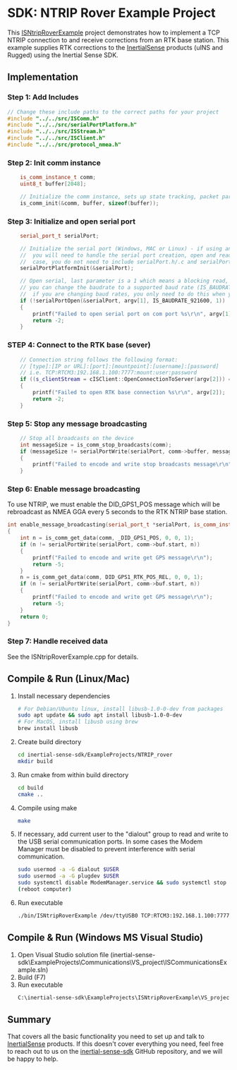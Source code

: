 # SDK: NTRIP Rover Example Project

This [ISNtripRoverExample](https://github.com/inertialsense/inertial-sense-sdk/tree/release/ExampleProjects/NTRIP_rover) project demonstrates how to implement a TCP NTRIP connection to and receive corrections from an RTK base station.  This example supplies RTK corrections to the <a href="https://inertialsense.com">InertialSense</a> products (uINS and Rugged) using the Inertial Sense SDK.

## Implementation

### Step 1: Add Includes

```C++
// Change these include paths to the correct paths for your project
#include "../../src/ISComm.h"
#include "../../src/serialPortPlatform.h"
#include "../../src/ISStream.h"
#include "../../src/ISClient.h"
#include "../../src/protocol_nmea.h"
```

### Step 2: Init comm instance

```C++
	is_comm_instance_t comm;
	uint8_t buffer[2048];

	// Initialize the comm instance, sets up state tracking, packet parsing, etc.
	is_comm_init(&comm, buffer, sizeof(buffer));
```

### Step 3: Initialize and open serial port

```C++
	serial_port_t serialPort;

	// Initialize the serial port (Windows, MAC or Linux) - if using an embedded system like Arduino,
	//  you will need to handle the serial port creation, open and reads yourself. In this
	//  case, you do not need to include serialPort.h/.c and serialPortPlatform.h/.c in your project.
	serialPortPlatformInit(&serialPort);

	// Open serial, last parameter is a 1 which means a blocking read, you can set as 0 for non-blocking
	// you can change the baudrate to a supported baud rate (IS_BAUDRATE_*), make sure to reboot the uINS
	//  if you are changing baud rates, you only need to do this when you are changing baud rates.
	if (!serialPortOpen(&serialPort, argv[1], IS_BAUDRATE_921600, 1))
	{
		printf("Failed to open serial port on com port %s\r\n", argv[1]);
		return -2;
	}
```

### STEP 4: Connect to the RTK base (sever)

```c++
	// Connection string follows the following format:
	// [type]:[IP or URL]:[port]:[mountpoint]:[username]:[password]
	// i.e. TCP:RTCM3:192.168.1.100:7777:mount:user:password
	if ((s_clientStream = cISClient::OpenConnectionToServer(argv[2])) == NULLPTR)
	{
		printf("Failed to open RTK base connection %s\r\n", argv[2]);
		return -2;
	}
```

### Step 5: Stop any message broadcasting

```c++
	// Stop all broadcasts on the device
	int messageSize = is_comm_stop_broadcasts(comm);
	if (messageSize != serialPortWrite(serialPort, comm->buffer, messageSize))
	{
		printf("Failed to encode and write stop broadcasts message\r\n");
	}
```

### Step 6: Enable message broadcasting

To use NTRIP, we must enable the DID_GPS1_POS message which will be rebroadcast as NMEA GGA every 5 seconds to the RTK NTRIP base station.  

```C++
int enable_message_broadcasting(serial_port_t *serialPort, is_comm_instance_t *comm)
{
	int n = is_comm_get_data(comm, _DID_GPS1_POS, 0, 0, 1);
	if (n != serialPortWrite(serialPort, comm->buf.start, n))
	{
		printf("Failed to encode and write get GPS message\r\n");
		return -5;
	}
	n = is_comm_get_data(comm, DID_GPS1_RTK_POS_REL, 0, 0, 1);
	if (n != serialPortWrite(serialPort, comm->buf.start, n))
	{
		printf("Failed to encode and write get GPS message\r\n");
		return -5;
	}
	return 0;
}
```

### Step 7: Handle received data 

See the ISNtripRoverExample.cpp for details.

## Compile & Run (Linux/Mac)

1. Install necessary dependencies
   ``` bash
   # For Debian/Ubuntu linux, install libusb-1.0-0-dev from packages
   sudo apt update && sudo apt install libusb-1.0-0-dev
   # For MacOS, install libusb using brew
   brew install libusb
   ```
2. Create build directory
   ``` bash
   cd inertial-sense-sdk/ExampleProjects/NTRIP_rover
   mkdir build
   ```
3. Run cmake from within build directory
   ``` bash
   cd build
   cmake ..
   ```
4. Compile using make
   ``` bash
   make
   ```
5. If necessary, add current user to the "dialout" group to read and write to the USB serial communication ports.  In some cases the Modem Manager must be disabled to prevent interference with serial communication. 
   ```bash
   sudo usermod -a -G dialout $USER
   sudo usermod -a -G plugdev $USER
   sudo systemctl disable ModemManager.service && sudo systemctl stop ModemManager.service
   (reboot computer)
   ```
6. Run executable
   ``` bash
   ./bin/ISNtripRoverExample /dev/ttyUSB0 TCP:RTCM3:192.168.1.100:7777:mount:user:password
   ```
## Compile & Run (Windows MS Visual Studio)

1. Open Visual Studio solution file (inertial-sense-sdk\ExampleProjects\Communications\VS_project\ISCommunicationsExample.sln)
2. Build (F7)
3. Run executable
   ``` bash
   C:\inertial-sense-sdk\ExampleProjects\ISNtripRoverExample\VS_project\Release\ISNtripRoverExample.exe COM3
   ```

## Summary

That covers all the basic functionality you need to set up and talk to <a href="https://inertialsense.com">InertialSense</a> products.  If this doesn't cover everything you need, feel free to reach out to us on the <a href="https://github.com/inertialsense/inertial-sense-sdk">inertial-sense-sdk</a> GitHub repository, and we will be happy to help.
